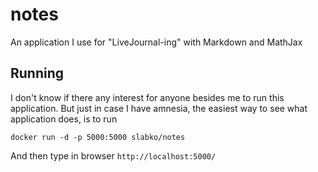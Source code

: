 # notes
An application I use for "LiveJournal-ing" with Markdown and MathJax


## Running

I don't know if there any interest for anyone besides me to run this application. 
But just in case I have amnesia, the easiest way to see what application does, is to run

```
docker run -d -p 5000:5000 slabko/notes
```

And then type in browser `http://localhost:5000/`
